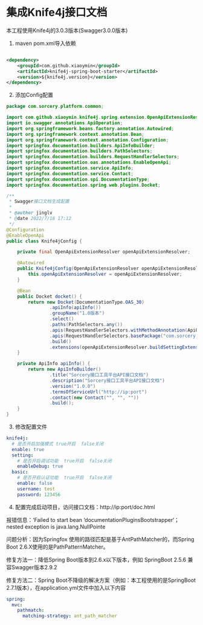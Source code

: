 # 集成Knife4j接口文档

本工程使用Knife4j的3.0.3版本(Swagger3.0.0版本)

1. maven pom.xml导入依赖

```xml

<dependency>
    <groupId>com.github.xiaoymin</groupId>
    <artifactId>knife4j-spring-boot-starter</artifactId>
    <version>${knife4j.version}</version>
</dependency>
```

2. 添加Config配置

```java
package com.sorcery.platform.common;

import com.github.xiaoymin.knife4j.spring.extension.OpenApiExtensionResolver;
import io.swagger.annotations.ApiOperation;
import org.springframework.beans.factory.annotation.Autowired;
import org.springframework.context.annotation.Bean;
import org.springframework.context.annotation.Configuration;
import springfox.documentation.builders.ApiInfoBuilder;
import springfox.documentation.builders.PathSelectors;
import springfox.documentation.builders.RequestHandlerSelectors;
import springfox.documentation.oas.annotations.EnableOpenApi;
import springfox.documentation.service.ApiInfo;
import springfox.documentation.service.Contact;
import springfox.documentation.spi.DocumentationType;
import springfox.documentation.spring.web.plugins.Docket;

/**
 * Swagger接口文档生成配置
 *
 * @author jinglv
 * @date 2022/7/18 17:12
 */
@Configuration
@EnableOpenApi
public class Knife4jConfig {

    private final OpenApiExtensionResolver openApiExtensionResolver;

    @Autowired
    public Knife4jConfig(OpenApiExtensionResolver openApiExtensionResolver) {
        this.openApiExtensionResolver = openApiExtensionResolver;
    }

    @Bean
    public Docket docket() {
        return new Docket(DocumentationType.OAS_30)
                .apiInfo(apiInfo())
                .groupName("1.0版本")
                .select()
                .paths(PathSelectors.any())
                .apis(RequestHandlerSelectors.withMethodAnnotation(ApiOperation.class))
                .apis(RequestHandlerSelectors.basePackage("com.sorcery.platform.controller"))
                .build()
                .extensions(openApiExtensionResolver.buildSettingExtensions());
    }

    private ApiInfo apiInfo() {
        return new ApiInfoBuilder()
                .title("Sorcery接口工具平台API接口文档")
                .description("Sorcery接口工具平台API接口文档")
                .version("1.0.0")
                .termsOfServiceUrl("http://ip:port")
                .contact(new Contact("", "", ""))
                .build();
    }
}
```

3. 修改配置文件

```yml
knife4j:
  # 是否开启加强模式 true开启  false关闭
  enable: true
  setting:
    # 是否开启调试功能  true开启  false关闭
    enableDebug: true
  basic:
    # 是否开启认证功能  true开启  false关闭
    enable: false
    username: test
    password: 123456
```

4. 配置完成启动项目，访问接口文档：http://ip:port/doc.html

报错信息：‘Failed to start bean ‘documentationPluginsBootstrapper‘； nested exception is java.lang.NullPointe

问题分析：因为Springfox 使用的路径匹配是基于AntPathMatcher的，而Spring Boot 2.6.X使用的是PathPatternMatcher。

修复方法一：降低Spring Boot版本到2.6.x以下版本，例如 SpringBoot 2.5.6 兼容Swagger版本2.9.2

修复方法二：Spring Boot不降级的解决方案（例如：本工程使用的是SpringBoot 2.7.1版本），在application.yml文件中加入以下内容

```yaml
spring:
  mvc:
    pathmatch:
      matching-strategy: ant_path_matcher
```